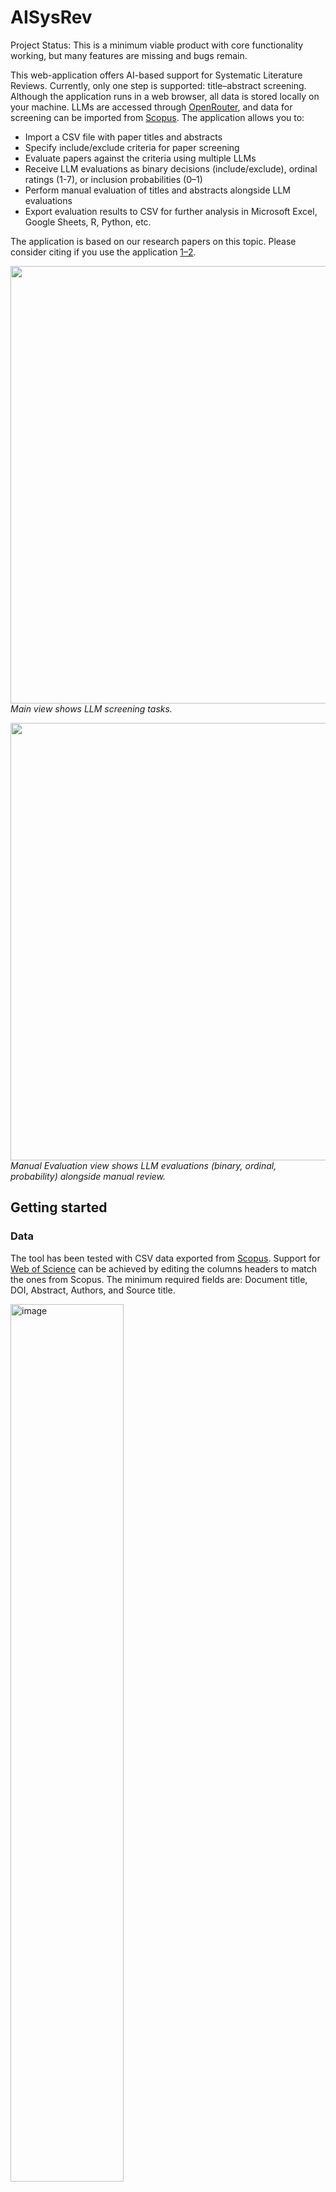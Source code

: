 # AISysRev
Project Status: This is a minimum viable product with core functionality working, but many features are missing and bugs remain.

This web-application offers AI-based support for Systematic Literature Reviews. Currently, only one step is supported: title–abstract screening. Although the application runs in a web browser, all data is stored locally on your machine. LLMs are accessed through [OpenRouter](https://openrouter.ai/), and data for screening can be imported from [Scopus](https://www.scopus.com/). 
The application allows you to:
- Import a CSV file with paper titles and abstracts
- Specify include/exclude criteria for paper screening
- Evaluate papers against the criteria using multiple LLMs
- Receive LLM evaluations as binary decisions (include/exclude), ordinal ratings (1-7), or inclusion probabilities (0–1)
- Perform manual evaluation of titles and abstracts alongside LLM evaluations
- Export evaluation results to CSV for further analysis in Microsoft Excel, Google Sheets, R, Python, etc.

The application is based on our research papers on this topic. Please consider citing if you use the application [1–2](#references).

<p align="left">
  <img src="https://github.com/user-attachments/assets/e0d5aaf2-8c67-4991-bfa4-460fa9e06bfc" width="700"><br>
  <em>Main view shows LLM screening tasks.</em>
</p>

<p align="left">
  <img src="https://github.com/user-attachments/assets/03a9ea35-e1f6-4489-9e85-2e0efce829f9" width="700"><br>
  <em>Manual Evaluation view shows LLM evaluations (binary, ordinal, probability) alongside manual review.</em>
</p>



## Getting started

### Data
The tool has been tested with CSV data exported from [Scopus](https://www.scopus.com/). Support for [Web of Science](https://www.webofscience.com/) can be achieved by editing the columns headers to match the ones from Scopus. The minimum required fields are: Document title, DOI, Abstract, Authors, and Source title. 

<img width="60%" height="60%" alt="image" src="https://github.com/user-attachments/assets/beff785a-c91a-4179-9fb4-163e4102ce83" />


### LLMs Access and LLM screening speed
The application is integrated with [OpenRouter](https://openrouter.ai/), which supports multiple LLMs ranging from very affordable to top-tier models like OpenAI’s ChatGPT, Google’s Gemini, Anthropic’s Claude, Meta's LLama, and Mistral. To use the models, you need to provide an [OpenRouter](https://openrouter.ai/) key. You can set spending limits for each key directly on the [OpenRouter](https://openrouter.ai/) website. New users also receive $5 in free credits when creating an account.
<img width="784" height="117" alt="{585DBE92-5A2F-412E-BEF1-A727015EE872}" src="https://github.com/user-attachments/assets/bc112d74-31a0-4ce0-aeec-4879030c391e" />

Note: Paper screening speed is about 4,5s per paper. We are working on parallelizing this after which it should go down to about 0.2s/paper. 


### System and software requirements
- Docker, with Compose plugin installed
- Enough RAM (16GB recommended) to run multiple containers
- Network connection

See [https://docs.docker.com/desktop/](https://docs.docker.com/desktop/) for Docker installation instructions. **Docker Desktop includes Docker Compose, Docker Engine and the Docker CLI.**

1. Run `docker info` to verify you have Docker installed
   - Docker `26.0.0` has been tested as working. For MacOS computers, Colima has been rigorously tested to work.
3. Run `docker compose version` to verify you have Compose installed.
   - Version `2.33.1` has been tested as working, newer versions should also work.
   - **Note:** Older versions of Compose use `docker-compose` as the compose command. We don't provide support for legacy Compose versions.


### Running the application
First, clone the repository to your local computer.
```bash
git clone https://github.com/EvoTestOps/AISysRev.git
```
move to correct directory
```bash
cd AISysRev
```

#### MacOS, Linux and Windows (WSL)
Start the application
```bash
make start-prod
``` 
If it does not work try
```bash
make start-dev
``` 
The start up may take up to 3 minutes to start due to installation and downloading of necessary components.

After startup, open the application: 

If `start-prod` worked, navigate to [https://localhost](https://localhost) (the Caddy server's root CA is by default untrusted. You can bypass the browser warning). 

If you used `make start-dev`, navigate to [http://localhost:3001](http://localhost:3001)


#### Windows (non-WSL)
If you do not have Windows Subsystem for Linux (WSL). Start with 
```bash
./start-prod.bat
```

## Technology

### Front-end

TypeScript, React, Tailwind CSS, Vite, Wouter, Zod, Redux

### Back-end

Python, FastAPI, PostgreSQL, SQLAlchemy, Alembic

## Development requirements
- Node.js v22 LTS
- Python 3.9
- Docker, with Compose plugin installed

## Running in development mode

### MacOS, Linux and Windows (WSL)

`make start-dev`

### Windows (non-WSL)

`./start-dev.bat`

### Getting started with development

Open up the client: [http://localhost:3000](http://localhost:3000)

`/api` is proxied to the backend container, e.g. `http://localhost:3000/api/v1/health` will be proxied to `http://localhost:8080/api/v1/health`.

API docs: [http://localhost:3000/documentation](http://localhost:3000/docs)

Server: [http://localhost:8080](http://localhost:3000)

Adminer GUI: [http://localhost:8081/?pgsql=postgres&username=your_username&db=your_database_dev&ns=](http://localhost:8081/?pgsql=postgres&username=your_username&db=your_database_dev&ns=) password: **your_password**

## Mock data

Mock data is located in `data/mock` -folder.

## Tests

Run in [client/](./client/) `npm test` for e2e tests

Run in root `make backend-test` (`./backend-test.bat` for Windows non-WSL) for backend tests

Run in root `make backend-test-html` (`./backend-test-html.bat` for Windows non-WSL) for backend tests and HTML coverage report

## Makefile Commands

The project includes a `Makefile` for common development and database operations:

### Development

| Command           | Description                                                                   |
| ----------------- | ----------------------------------------------------------------------------- |
| `make start-dev`  | Start dev containers with live reloading and build on startup (default setup) |
| `make start-test` | Start test containers and rebuild images (isolated test environment)          |
| `make start-prod` | Start production container and rebuild images                                 |

> **Note:** Run all commands from the project root.  
> Containers are isolated by environment using the Docker Compose `-p` flag.

### Database Migrations (Alembic)

| Command                     | Description                                                           |
| --------------------------- | --------------------------------------------------------------------- |
| `make m-create m="Message"` | Create a new migration with an autogenerated diff (replace `Message`) |
| `make m-up`                 | Apply all pending migrations (upgrade to latest)                      |
| `make m-hist`               | Show the full migration history with details                          |
| `make m-current`            | Display the current migration version in the database                 |

## Supported LLMs

Currently, we support models provided via Openrouter.

## License

CC-BY-ND 4.0


## References

[1]  Huotala, A., Kuutila, M., Ralph, P., & Mäntylä, M. (2024). The promise and challenges of using llms to accelerate the screening process of systematic reviews. Proceedings of the 28th International Conference on Evaluation and Assessment in Software Engineering, 262–271. [https://doi.org/10.1145/3661167.3661172](https://doi.org/10.1145/3661167.3661172)

[2] Huotala A, Kuutila M, Mäntylä M. SESR-Eval: Dataset for Evaluating LLMs in the Title-Abstract Screening of Systematic Reviews. In Proceedings of the The 19th ACM/IEEE International Symposium on Empirical Software Engineering and Measurement (ESEM) 2025 Oct 218 (pp. 1-12) [https://arxiv.org/abs/2507.19027](https://arxiv.org/abs/2507.19027)

